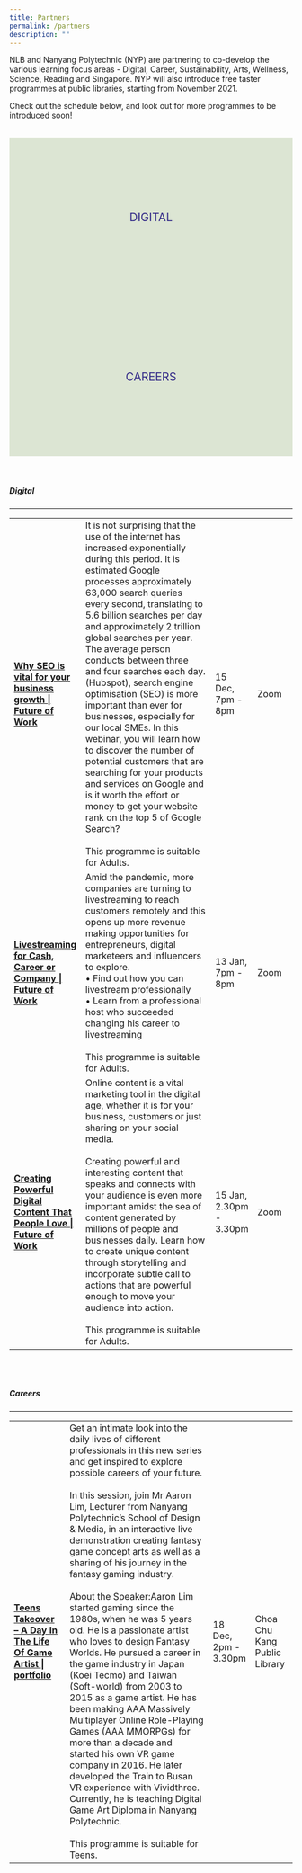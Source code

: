 ```yaml
---
title: Partners
permalink: /partners
description: ""
---
```

<style type="text/css">
/* Links */
.content a { color: #322987; }
.content a:focus,
.content a:hover { color: #28216c; }

/* Button Outline */
.bp-button { padding-left: 1.5rem; padding-right: 1.5rem; }
.bp-button.is-primary-outline { border: 1px solid #322987; color: #322987; background-color: transparent; text-decoration: none; }
.bp-button.is-primary-outline:focus,
.bp-button.is-primary-outline:hover { border: 1px solid #322987; color: #cff2e8; background-color: #322987; text-decoration: none; }

/* Responsive Iframe */
.responsive-iframe { position: absolute; top: 0; left: 0; bottom: 0; right: 0; width: 100%; height: 100%; }
.responsive-iframe-container { position: relative; overflow: hidden; width: 100%; }
.responsive-iframe-container.ratio-16by9 { padding-top: 56.25%; }
.responsive-iframe-container.ratio-4by3 { padding-top: 75%; }
.responsive-iframe-container.ratio-3by2 { padding-top: 66.66%; }
.responsive-iframe-container.ratio-1by1 { padding-top: 100%; }

/* Click Box */
.clickbox { display: block; position: relative; width: 100%; padding-bottom: 56.25%; background-color: transparent; }
.clickbox span { padding: .5rem; }
.clickbox a { position: absolute; display: flex; width: 100%; height: 100%; align-items: center; justify-content: center; font-size: 1.25rem; text-align: center; text-decoration: none; text-transform: uppercase; }
.clickbox a:focus,
.clickbox a:hover { text-decoration: none; }

/* Generic */
.clickbox.is-generic { background-color: #dce5d3; color: #322987; }
.clickbox.is-generic a { color: #322987; }
.clickbox.is-generic a:focus,
.clickbox.is-generic a:hover { background-color: #322987; color: #dce5d3; }
</style>
NLB and Nanyang Polytechnic (NYP) are partnering to co-develop the various learning focus areas - Digital, Career, Sustainability, Arts, Wellness, Science, Reading and Singapore. NYP will also introduce free taster programmes at public libraries, starting from November 2021. 

Check out the schedule below, and look out for more programmes to be introduced soon!
<br>
<br>

<!-- <p>
  <div class="responsive-iframe-container ratio-16by9">
    <iframe class="responsive-iframe" src="https://www.youtube.com/embed/uOfQMXQ4lL8"></iframe>
  </div>
</p> -->

<div class="row is-multiline">
  <div class="col is-one-third">
    <div class="clickbox is-generic">
			<a href="#Digital">
        <span>Digital</span>
      </a>
    </div>
  </div>
  <div class="col is-one-third">
    <div class="clickbox is-generic">
      <a href="#Careers">
        <span>Careers</span>
      </a>
    </div>
  </div>
  <div class="col is-one-third">
  </div>
</div>

<br>
	
<table>
<table width="100%" cellspacing="15" cellpadding="15" border="0">
	
 <colgroup>
       <col span="1" style="width: 20%;">
       <col span="1" style="width: 55%;">
       <col span="1" style="width: 10%;">
       <col span="1" style="width: 15%;">
    </colgroup>
	
<strong><h5 id="Digital">Digital</h5></strong>
<hr>

  <tbody><tr><td><strong><a href="https://www.eventbrite.sg/e/why-seo-is-vital-for-your-business-growth-future-of-work-registration-206950272837?aff=ebdssbonlinesearch">Why SEO is vital for your business growth | Future of Work</a></strong></td>
  <td>It is not surprising that the use of the internet has increased exponentially during this period. It is estimated Google processes approximately 63,000 search queries every second, translating to 5.6 billion searches per day and approximately 2 trillion global searches per year. The average person conducts between three and four searches each day. (Hubspot), search engine optimisation (SEO) is more important than ever for businesses, especially for our local SMEs.
In this webinar, you will learn how to discover the number of potential customers that are searching for your products and services on Google and is it worth the effort or money to get your website rank on the top 5 of Google Search?
<br><br>
This programme is suitable for Adults. <br>
</td>
  <td>15 Dec, 7pm - 8pm </td>
  <td>Zoom</td>
  

</tr>

<tr>
<td><strong><a href="https://www.eventbrite.com/c/future-of-work-ccbgxhmw--3bPFMPjm5WbA/">Livestreaming for Cash, Career or Company | Future of Work</a></strong></td>
<td>Amid the pandemic, more companies are turning to livestreaming to reach customers remotely and this opens up more revenue making opportunities for entrepreneurs, digital marketeers and influencers to explore. 
<br>•	Find out how you can livestream professionally
<br>•	Learn from a professional host who succeeded changing his career to livestreaming 
	<br><br>This programme is suitable for Adults.

</td>
<td>13 Jan, 7pm - 8pm</td>
<td>Zoom</td>
</tr>

<tr>
<td><strong><a href="https://www.eventbrite.com/c/future-of-work-ccbgxhmw--3bPFMPjm5WbA/">Creating Powerful Digital Content That People Love | Future of Work</a></strong></td>
<td>Online content is a vital marketing tool in the digital age, whether it is for your business, customers or just sharing on your social media. 
<br><br>Creating powerful and interesting content that speaks and connects with your audience is even more important amidst the sea of content generated by millions of people and businesses daily. 
Learn how to create unique content through storytelling and incorporate subtle call to actions that are powerful enough to move your audience into action.
	<br><br>This programme is suitable for Adults.
</td>
<td>15 Jan, 2.30pm - 3.30pm</td>
<td>Zoom</td>
</tr>



<!-- End your code here -->
  

</tbody></table>
<br>
<!-- table 2 code here -->

<table>
<table width="100%" cellspacing="15" cellpadding="15" border="0">
	
 <colgroup>
       <col span="1" style="width: 20%;">
       <col span="1" style="width: 55%;">
       <col span="1" style="width: 10%;">
       <col span="1" style="width: 15%;">
    </colgroup>
	
<strong><h5 id="Careers">Careers</h5></strong>
<hr>
<tr>
<td><strong><a href="https://www.eventbrite.com/e/cckpl-teens-takeover-a-day-in-the-life-of-game-artist-portfolio-registration-176075315007?aff=ebcollection&amp;keep_tld=1CCKPL">Teens Takeover – A Day In The Life Of Game Artist | portfolio</a></strong></td>
<td>Get an intimate look into the daily lives of different professionals in this new series and get inspired to explore possible careers of your future. 
<br><br>
In this session, join Mr Aaron Lim, Lecturer from Nanyang Polytechnic’s School of Design &amp; Media, in an interactive live demonstration creating fantasy game concept arts as well as a sharing of his journey in the fantasy gaming industry.
<br><br>About the Speaker:Aaron Lim started gaming since the 1980s, when he was 5 years old. He is a passionate artist who loves to design Fantasy Worlds. He pursued a career in the game industry in Japan (Koei Tecmo) and Taiwan (Soft-world) from 2003 to 2015 as a game artist. He has been making AAA Massively Multiplayer Online Role-Playing Games (AAA MMORPGs) for more than a decade and started his own VR game company in 2016. He later developed the Train to Busan VR experience with Vividthree. Currently, he is teaching Digital Game Art Diploma in Nanyang Polytechnic.
<br><br>This programme is suitable for Teens.
</td>
<td>18 Dec, 2pm - 3.30pm</td>
<td>Choa Chu Kang Public Library </td>
</tr>